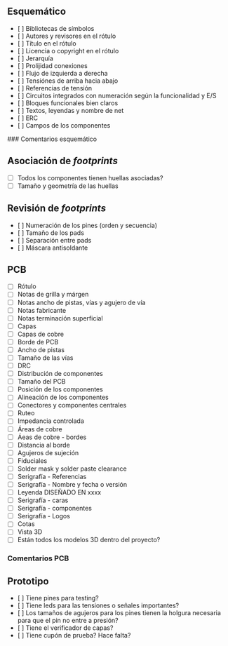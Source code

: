 <!-- Borrar las secciones que no sean útiles -->

## Esquemático

- [ ] Bibliotecas de símbolos
- [ ] Autores y revisores en el rótulo
- [ ] Título en el rótulo
- [ ] Licencia o copyright en el rótulo
- [ ] Jerarquía
- [ ] Prolijidad conexiones
- [ ] Flujo de izquierda a derecha
- [ ] Tensiónes de arriba hacia abajo
- [ ] Referencias de tensión
- [ ] Circuitos integrados con numeración según la funcionalidad y E/S
- [ ] Bloques funcionales bien claros
- [ ] Textos,  leyendas y nombre de net
- [ ] ERC
- [ ] Campos de los componentes

### Comentarios esquemático
<!-- Agregar cualquier comentario que pueda ser importante -->

## Asociación de _footprints_

- [ ] Todos los componentes tienen  huellas asociadas?
- [ ] Tamaño y geometría de las huellas

## Revisión de _footprints_

- [ ] Numeración de los pines (orden y secuencia)
- [ ] Tamaño de los pads
- [ ] Separación entre pads
- [ ] Máscara antisoldante

## PCB
- [ ] Rótulo
- [ ] Notas de grilla y márgen
- [ ] Notas ancho de pistas, vías y agujero de vía
- [ ] Notas fabricante
- [ ] Notas terminación superficial
- [ ] Capas
- [ ] Capas de cobre
- [ ] Borde de PCB
- [ ] Ancho de pistas
- [ ] Tamaño de las vías
- [ ] DRC
- [ ] Distribución de componentes
- [ ] Tamaño del PCB
- [ ] Posición de los componentes
- [ ] Alineación de los componentes
- [ ] Conectores y componentes centrales
- [ ] Ruteo
- [ ] Impedancia controlada
- [ ] Áreas de cobre
- [ ] Áeas de cobre - bordes
- [ ] Distancia al borde
- [ ] Agujeros de sujeción
- [ ] Fiduciales
- [ ] Solder mask y solder paste clearance
- [ ] Serigrafía - Referencias
- [ ] Serigrafía - Nombre y fecha o versión
- [ ] Leyenda DISEÑADO EN xxxx
- [ ] Serigrafía - caras
- [ ] Serigrafía - componentes
- [ ] Serigrafía - Logos
- [ ] Cotas
- [ ] Vista 3D
- [ ] Están todos los modelos 3D dentro del proyecto?

### Comentarios PCB
<!-- Agregar cualquier comentario que pueda ser importante -->

## Prototipo

- [ ] Tiene pines para testing?
- [ ] Tiene leds para las tensiones o señales importantes?
- [ ] Los tamaños de agujeros para los pines tienen la holgura necesaria para que el pin no entre a presión?
- [ ] Tiene el verificador de capas?
- [ ] Tiene cupón de prueba? Hace falta?
